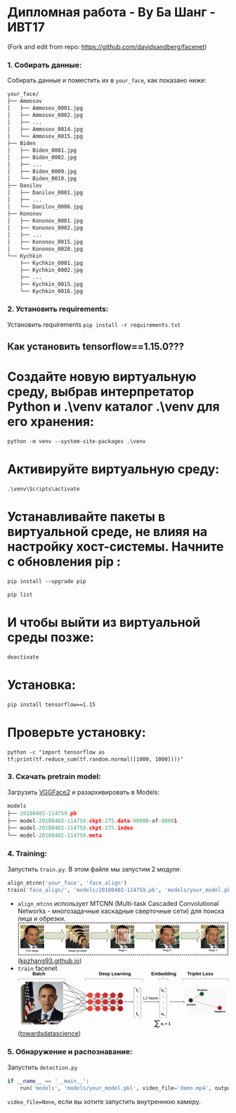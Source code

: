 # Дипломная работа - Ву Ба Шанг - ИВТ17

(Fork and edit from repo: https://github.com/davidsandberg/facenet)

### 1. Собирать данные:
Собирать данные и поместить их в ```your_face```, как показано ниже:
```buildoutcfg
your_face/
├── Ammosov
│   ├── Ammosov_0001.jpg
│   ├── Ammosov_0002.jpg
│   ├── ...
│   ├── Ammosov_0014.jpg
│   └── Ammosov_0015.jpg
├── Biden
│   ├── Biden_0001.jpg
│   ├── Biden_0002.jpg
│   ├── ...
│   ├── Biden_0009.jpg
│   └── Biden_0010.jpg
├── Danilov
│   ├── Danilov_0001.jpg
│   ├── ...
│   └── Danilov_0006.jpg
├── Kononov
│   ├── Kononov_0001.jpg
│   ├── Kononov_0002.jpg
│   ├── ...
│   ├── Kononov_0015.jpg
│   └── Kononov_0020.jpg
└── Kychkin
    ├── Kychkin_0001.jpg
    ├── Kychkin_0002.jpg
    ├── ...
    ├── Kychkin_0015.jpg
    └── Kychkin_0016.jpg
```

### 2. Установить requirements:
Установить requirements ```pip install -r requirements.txt```
## Как установить tensorflow==1.15.0???
# Создайте новую виртуальную среду, выбрав интерпретатор Python и .\venv каталог .\venv для его хранения:
```
python -m venv --system-site-packages .\venv
```
# Активируйте виртуальную среду:
```
.\venv\Scripts\activate
```
# Устанавливайте пакеты в виртуальной среде, не влияя на настройку хост-системы. Начните с обновления pip :
```
pip install --upgrade pip
```
```
pip list
```
# И чтобы выйти из виртуальной среды позже:
```
deactivate
```
# Установка:
```
pip install tensorflow==1.15
```
# Проверьте установку:
```
python -c "import tensorflow as tf;print(tf.reduce_sum(tf.random.normal([1000, 1000])))"
```
### 3. Скачать pretrain model:
Загрузить [VGGFace2](https://drive.google.com/drive/folders/1bT8btUhvpUUiEi3a4qDQeIxErilO34Hy?usp=sharing) и разархивировать в Models:

```python
models
├── 20180402-114759.pb
├── model-20180402-114759.ckpt-275.data-00000-of-00001
├── model-20180402-114759.ckpt-275.index
└── model-20180402-114759.meta

```

### 4. Training:
Запустить ```train.py```. В этом файле мы запустим 2 модуля:<br>
```python
align_mtcnn('your_face', 'face_align')
train('face_align/', 'models/20180402-114759.pb', 'models/your_model.pkl')
```
- ```align_mtcnn``` использует MTCNN (Multi-task Cascaded Convolutional Networks - многозадачные каскадные сверточные сети) для поиска лица и обрезки.
![MTCNN](image/mtcnn.png)
([kpzhang93.github.io](https://kpzhang93.github.io/MTCNN_face_detection_alignment/))
- ```train``` facenet 
![FaceNet](image/facenet.png)
([towardsdatascience](https://towardsdatascience.com/a-facenet-style-approach-to-facial-recognition-dc0944efe8d1))
### 5. Обнаружение и распознавание:
Запустить ```detection.py```
```python
if __name__ == '__main__':
    run('models', 'models/your_model.pkl', video_file='demo.mp4', output_file='demo.avi')
```

```video_file=None```, если вы хотите запустить внутреннюю камеру.
